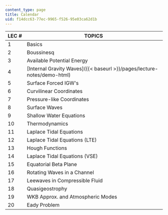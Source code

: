 ```yaml
---
content_type: page
title: Calendar
uid: f14dcc63-77ec-9965-f526-95e03ca62d1b
---
```


| LEC # | TOPICS |
| --- | --- |
| 1 | Basics |
| 2 | Boussinesq |
| 3 | Available Potential Energy |
| 4 | [Internal Gravity Waves]({{< baseurl >}}/pages/lecture-notes/demo-html)  |
| 5 | Surface Forced IGW's |
| 6 | Curvilinear Coordinates |
| 7 | Pressure-like Coordinates |
| 8 | Surface Waves |
| 9 | Shallow Water Equations |
| 10 | Thermodynamics |
| 11 | Laplace Tidal Equations |
| 12 | Laplace Tidal Equations (LTE) |
| 13 | Hough Functions |
| 14 | Laplace Tidal Equations (VSE) |
| 15 | Equatorial Beta Plane |
| 16 | Rotating Waves in a Channel |
| 17 | Leewaves in Compressible Fluid |
| 18 | Quasigeostrophy |
| 19 | WKB Approx. and Atmospheric Modes |
| 20 | Eady Problem